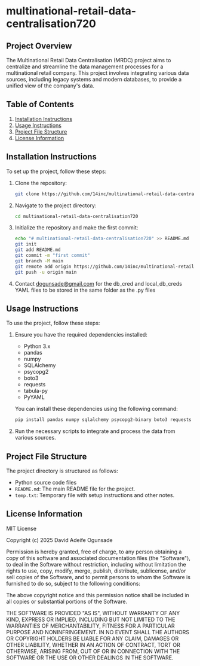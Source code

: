 # multinational-retail-data-centralisation720

## Project Overview
The Multinational Retail Data Centralisation (MRDC) project aims to centralize and streamline the data management processes for a multinational retail company. This project involves integrating various data sources, including legacy systems and modern databases, to provide a unified view of the company's data.

## Table of Contents
1. [Installation Instructions](#installation-instructions)
2. [Usage Instructions](#usage-instructions)
3. [Project File Structure](#file-structure-of-the-project)
4. [License Information](#license-information)

## Installation Instructions
To set up the project, follow these steps:

1. Clone the repository:
    ```sh
    git clone https://github.com/14inc/multinational-retail-data-centralisation720.git
    ```
2. Navigate to the project directory:
    ```sh
    cd multinational-retail-data-centralisation720
    ```
3. Initialize the repository and make the first commit:
    ```sh
    echo "# multinational-retail-data-centralisation720" >> README.md
    git init
    git add README.md
    git commit -m "first commit"
    git branch -M main
    git remote add origin https://github.com/14inc/multinational-retail-data-centralisation720.git
    git push -u origin main
    ```
4.  Contact dogunsade@gmail.com for the db_cred and local_db_creds YAML files to be stored in the same folder as the .py files

## Usage Instructions
To use the project, follow these steps:

1. Ensure you have the required dependencies installed:
    - Python 3.x
    - pandas
    - numpy
    - SQLAlchemy
    - psycopg2
    - boto3
    - requests
    - tabula-py
    - PyYAML

    You can install these dependencies using the following command:
    ```sh
    pip install pandas numpy sqlalchemy psycopg2-binary boto3 requests tabula-py pyyaml
    ```

2. Run the necessary scripts to integrate and process the data from various sources.

## Project File Structure
The project directory is structured as follows:

- Python source code files
- `README.md`: The main README file for the project.
- `temp.txt`: Temporary file with setup instructions and other notes.

## License Information
MIT License

Copyright (c) 2025 David Adeife Ogunsade

Permission is hereby granted, free of charge, to any person obtaining a copy
of this software and associated documentation files (the "Software"), to deal
in the Software without restriction, including without limitation the rights
to use, copy, modify, merge, publish, distribute, sublicense, and/or sell
copies of the Software, and to permit persons to whom the Software is
furnished to do so, subject to the following conditions:

The above copyright notice and this permission notice shall be included in all
copies or substantial portions of the Software.

THE SOFTWARE IS PROVIDED "AS IS", WITHOUT WARRANTY OF ANY KIND, EXPRESS OR
IMPLIED, INCLUDING BUT NOT LIMITED TO THE WARRANTIES OF MERCHANTABILITY,
FITNESS FOR A PARTICULAR PURPOSE AND NONINFRINGEMENT. IN NO EVENT SHALL THE
AUTHORS OR COPYRIGHT HOLDERS BE LIABLE FOR ANY CLAIM, DAMAGES OR OTHER
LIABILITY, WHETHER IN AN ACTION OF CONTRACT, TORT OR OTHERWISE, ARISING FROM,
OUT OF OR IN CONNECTION WITH THE SOFTWARE OR THE USE OR OTHER DEALINGS IN THE
SOFTWARE.
